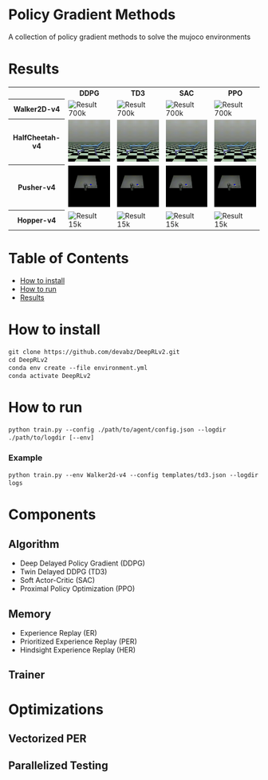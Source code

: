 # Policy Gradient Methods
A collection of policy gradient methods to solve the mujoco environments



# Results

<table style="width:100%;">
  <tr>
    <th></th>
    <th>DDPG</th>
    <th>TD3</th>
    <th>SAC</th>
    <th>PPO</th>
  </tr>
  <tr>
    <th>Walker2D-v4</th>
    <td><img src="output/Walker2d-v4/240809-021217/output.gif" alt="Result 700k" style="width:100%; max-height:200px;" /></td>
    <td><img src="output/Walker2d-v4/240809-005028/output_701.gif" alt="Result 700k" style="width:100%; max-height:200px;" /></td>
    <td><img src="output/Walker2d-v4/240809-005028/output_701.gif" alt="Result 700k" style="width:100%; max-height:200px;" /></td>
    <td><img src="output/Walker2d-v4/240809-005028/output_701.gif" alt="Result 700k" style="width:100%; max-height:200px;" /></td>
  </tr>
  <tr>
    <th>HalfCheetah-v4</th>
    <td><img src="output/HalfCheetah-v4/240808-012041/fps_30_index_550000_steps_1000_max_steps_250.gif" alt="Result 15k" style="width:100%; max-height:200px;" /></td>
    <td><img src="output/HalfCheetah-v4/240808-012041/fps_30_index_550000_steps_1000_max_steps_250.gif" alt="Result 15k" style="width:100%; max-height:200px;" /></td>
    <td><img src="output/HalfCheetah-v4/240808-012041/fps_30_index_550000_steps_1000_max_steps_250.gif" alt="Result 15k" style="width:100%; max-height:200px;" /></td>
    <td><img src="output/HalfCheetah-v4/240808-012041/fps_30_index_550000_steps_1000_max_steps_250.gif" alt="Result 15k" style="width:100%; max-height:200px;" /></td>
  </tr>
  <tr>
    <th>Pusher-v4</th>
    <td><img src="output/Pusher-v4/240808-031547/fps_30_index_1000000_steps_400_max_steps_100.gif" alt="Result 15k" style="width:100%; max-height:200px;" /></td>
    <td><img src="output/Pusher-v4/240808-025540/fps_30_index_1000000_steps_400_max_steps_100.gif" alt="Result 15k" style="width:100%; max-height:200px;" /></td>
    <td><img src="output/Pusher-v4/240808-025540/fps_30_index_1000000_steps_400_max_steps_100.gif" alt="Result 15k" style="width:100%; max-height:200px;" /></td>
    <td><img src="output/Pusher-v4/240808-025540/fps_30_index_1000000_steps_400_max_steps_100.gif" alt="Result 15k" style="width:100%; max-height:200px;" /></td>
  </tr>
  <tr>
    <th>Hopper-v4</th>
    <td><img src="output/output.gif" alt="Result 15k" style="width:100%; max-height:200px;" /></td>
    <td><img src="output/output.gif" alt="Result 15k" style="width:100%; max-height:200px;" /></td>
    <td><img src="output/output.gif" alt="Result 15k" style="width:100%; max-height:200px;" /></td>
    <td><img src="output/output.gif" alt="Result 15k" style="width:100%; max-height:200px;" /></td>
  </tr>
</table>


# Table of Contents

- [How to install](#how-to-install)
- [How to run](#how-to-run)
- [Results](#results)

# How to install
```
git clone https://github.com/devabz/DeepRLv2.git
cd DeepRLv2
conda env create --file environment.yml
conda activate DeepRLv2
```

# How to run
```
python train.py --config ./path/to/agent/config.json --logdir ./path/to/logdir [--env]
```
### Example
```
python train.py --env Walker2d-v4 --config templates/td3.json --logdir logs
```


# Components

## Algorithm
- Deep Delayed Policy Gradient (DDPG) 
- Twin Delayed DDPG (TD3)
- Soft Actor-Critic (SAC)
- Proximal Policy Optimization (PPO)

## Memory
- Experience Replay (ER)
- Prioritized Experience Replay (PER)
- Hindsight Experience Replay (HER)

## Trainer

# Optimizations
## Vectorized PER
## Parallelized Testing
